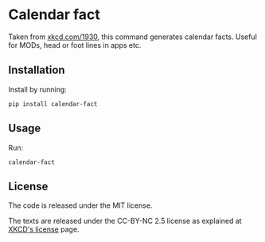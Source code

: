 # Calendar fact

Taken from [xkcd.com/1930](https://xkcd.com/1930/), this command generates
calendar facts. Useful for MODs, head or foot lines in apps etc.

## Installation

Install by running:
```shell
pip install calendar-fact
```

## Usage

Run:
```shell
calendar-fact
```

## License

The code is released under the MIT license.

The texts are released under the CC-BY-NC 2.5 license as explained at
[XKCD's license](https://xkcd.com/license.html) page.
